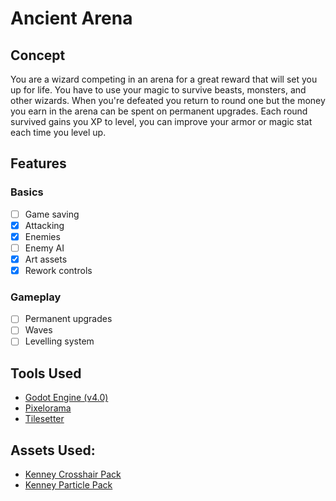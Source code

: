 # Ancient Arena

## Concept

You are a wizard competing in an arena for a great reward that will set you up for life. You have to use your magic to survive beasts, monsters, and other wizards. When you're defeated you return to round one but the money you earn in the arena can be spent on permanent upgrades. Each round survived gains you XP to level, you can improve your armor or magic stat each time you level up.

## Features

### Basics

- [ ] Game saving
- [x] Attacking
- [x] Enemies
- [ ] Enemy AI
- [x] Art assets
- [x] Rework controls

### Gameplay

- [ ] Permanent upgrades
- [ ] Waves
- [ ] Levelling system

## Tools Used

- [Godot Engine (v4.0)](https://godotengine.org/)
- [Pixelorama](https://github.com/Orama-Interactive/Pixelorama)
- [Tilesetter](https://www.tilesetter.org/)

## Assets Used:

- [Kenney Crosshair Pack](https://www.kenney.nl/assets/crosshair-pack)
- [Kenney Particle Pack](https://www.kenney.nl/assets/particle-pack)
